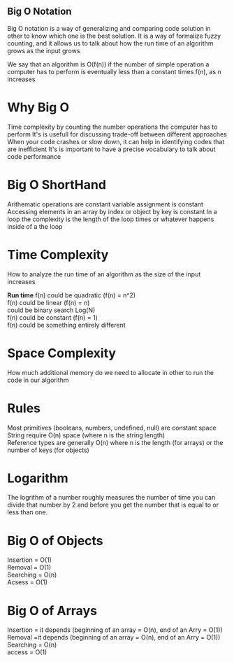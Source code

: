 ## Big O Notation

Big O notation is a way of generalizing and comparing code solution in other to know which one is the best solution. It is a way of formalize fuzzy counting, and it allows us to talk about how the run time of an algorithm grows as the input grows

We say that an algorithm is O(f(n)) if the number of simple operation a computer has to perform is eventually less than a constant times f(n), as n increases

# Why Big O
Time complexity by counting the number operations the computer has to perform It's is usefull for discussing trade-off between different approaches When your code crashes or slow down, it can help in identifying codes that are inefficient It's is important to have a precise vocabulary to talk about code performance

# Big O ShortHand
Arithematic operations are constant variable assignment is constant Accessing elements in an array by index or object by key is constant In a loop the complexity is the length of the loop times or whatever happens inside of a the loop

# Time Complexity
How to analyze the run time of an algorithm as the size of the input increases

**Run time**
f(n) could be quadratic (f(n) = n^2)  
f(n) could be linear (f(n) = n)  
could be binary search Log(N)  
f(n) could be constant (f(n) = 1)  
f(n) could be something entirely different

# Space Complexity
How much additional memory do we need to allocate in other to run the code in our algorithm

# Rules
Most primitives (booleans, numbers, undefined, null) are constant space  
String require O(n) space (where n is the string length)  
Reference types are generally O(n) where n is the length (for arrays) or the number of keys (for objects)

# Logarithm
The logrithm of a number roughly measures the number of time you can divide that number by 2 and before you get the number that is equal to or less than one.

# Big O of Objects
Insertion = O(1)  
Removal = O(1)  
Searching = O(n)  
Acsess = O(1)

# Big O of Arrays
Insertion = it depends (beginning of an array = O(n), end of an Arry = O(1))  
Removal =it depends (beginning of an array = O(n), end of an Arry = O(1))  
Searching = O(n)  
access = O(1)